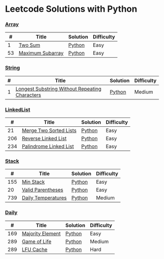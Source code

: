 # Leetcode Solutions with Python


### [Array](Array)
|  #  | Title | Solution | Difficulty |
| --- | ----- | -------- |  ----- |
| 1 | [Two Sum](https://leetcode-cn.com/problems/two-sum/) | [Python](./Array/1.%20two_sum.py) | Easy |
| 53 | [Maximum Subarray](https://leetcode-cn.com/problems/maximum-subarray/) | [Python](./Array/53.%20maximum_subarray.py) | Easy |

### [String](String)
|  #  | Title | Solution | Difficulty |
| --- | ----- | -------- |  ----- |
| 1 | [Longest Substring Without Repeating Characters](https://leetcode-cn.com/problems/longest-substring-without-repeating-characters/) | [Python](./String/3.%20longest-substring-without-repeating-characters.py) | Medium |

### [LinkedList](LinkedList)
|  #  | Title | Solution | Difficulty |
| --- | ----- | -------- |  ----- |
| 21 | [Merge Two Sorted Lists](https://leetcode-cn.com/problems/merge-two-sorted-lists/) | [Python](./LinkedList/21.%20merge_two_sorted_lists.py) | Easy |
| 206 | [Reverse Linked List](https://leetcode-cn.com/problems/reverse-linked-list/) | [Python](./LinkedList/26.%20reverse_linked_list.py) | Easy |
| 234 | [Palindrome Linked List](https://leetcode-cn.com/problems/palindrome-linked-list/) | [Python](./LinkedList/234.%20palindrome_linked_list.py) | Easy |

### [Stack](Stack)
|  #  | Title | Solution | Difficulty |
| --- | ----- | -------- |  ----- |
| 155 | [Min Stack](https://leetcode-cn.com/problems/min-stack/) | [Python](./Stack/155.%20min_stack.py) | Easy |
| 20 | [Valid Parentheses](https://leetcode-cn.com/problems/valid-parentheses/) | [Python](./Stack/20.%20vaild_bracket.py) | Easy |
| 739 | [Daily Temperatures](https://leetcode-cn.com/problems/daily-temperatures/) | [Python](./Stack/739.%20daily_temperatures.py) | Medium |

### [Daily](Daily)
|  #  | Title | Solution | Difficulty |
| --- | ----- | -------- |  ----- |
| 169 | [Majority Element](https://leetcode-cn.com/problems/majority-element/) | [Python](./Daily/169.%20majority_element.py) | Easy |
| 289 | [Game of Life](https://leetcode-cn.com/problems/game-of-life/) | [Python](./Daily/289.%20game_of_live.py) | Medium |
| 289 | [LFU Cache](https://leetcode-cn.com/problems/lfu-cache/) | [Python](./Daily/460.%20LFU_cache.py) | Hard |